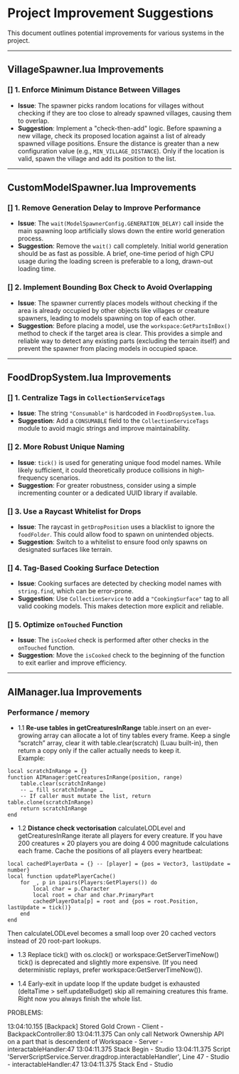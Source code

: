 # Project Improvement Suggestions

This document outlines potential improvements for various systems in the project.

---

## VillageSpawner.lua Improvements

### [] 1. Enforce Minimum Distance Between Villages
*   **Issue**: The spawner picks random locations for villages without checking if they are too close to already spawned villages, causing them to overlap.
*   **Suggestion**: Implement a "check-then-add" logic. Before spawning a new village, check its proposed location against a list of already spawned village positions. Ensure the distance is greater than a new configuration value (e.g., `MIN_VILLAGE_DISTANCE`). Only if the location is valid, spawn the village and add its position to the list.

---

## CustomModelSpawner.lua Improvements

### [] 1. Remove Generation Delay to Improve Performance
*   **Issue**: The `wait(ModelSpawnerConfig.GENERATION_DELAY)` call inside the main spawning loop artificially slows down the entire world generation process.
*   **Suggestion**: Remove the `wait()` call completely. Initial world generation should be as fast as possible. A brief, one-time period of high CPU usage during the loading screen is preferable to a long, drawn-out loading time.

### [] 2. Implement Bounding Box Check to Avoid Overlapping
*   **Issue**: The spawner currently places models without checking if the area is already occupied by other objects like villages or creature spawners, leading to models spawning on top of each other.
*   **Suggestion**: Before placing a model, use the `workspace:GetPartsInBox()` method to check if the target area is clear. This provides a simple and reliable way to detect any existing parts (excluding the terrain itself) and prevent the spawner from placing models in occupied space.

---

## FoodDropSystem.lua Improvements

### [] 1. Centralize Tags in `CollectionServiceTags`
*   **Issue**: The string `"Consumable"` is hardcoded in `FoodDropSystem.lua`.
*   **Suggestion**: Add a `CONSUMABLE` field to the `CollectionServiceTags` module to avoid magic strings and improve maintainability.

### [] 2. More Robust Unique Naming
*   **Issue**: `tick()` is used for generating unique food model names. While likely sufficient, it could theoretically produce collisions in high-frequency scenarios.
*   **Suggestion**: For greater robustness, consider using a simple incrementing counter or a dedicated UUID library if available.

### [] 3. Use a Raycast Whitelist for Drops
*   **Issue**: The raycast in `getDropPosition` uses a blacklist to ignore the `foodFolder`. This could allow food to spawn on unintended objects.
*   **Suggestion**: Switch to a whitelist to ensure food only spawns on designated surfaces like terrain.

### [] 4. Tag-Based Cooking Surface Detection
*   **Issue**: Cooking surfaces are detected by checking model names with `string.find`, which can be error-prone.
*   **Suggestion**: Use `CollectionService` to add a `"CookingSurface"` tag to all valid cooking models. This makes detection more explicit and reliable.

### [] 5. Optimize `onTouched` Function
*   **Issue**: The `isCooked` check is performed after other checks in the `onTouched` function.
*   **Suggestion**: Move the `isCooked` check to the beginning of the function to exit earlier and improve efficiency.

---
## AIManager.lua Improvements

### Performance / memory

* 1.1 **Re-use tables in getCreaturesInRange**
    table.insert on an ever-growing array can allocate a lot of tiny tables every frame.
    Keep a single “scratch” array, clear it with table.clear(scratch) (Luau built-in), then return a copy only if the caller actually needs to keep it.  
    Example:

```
local scratchInRange = {}
function AIManager:getCreaturesInRange(position, range)
    table.clear(scratchInRange)
    -- … fill scratchInRange …
    -- If caller must mutate the list, return table.clone(scratchInRange)
    return scratchInRange
end
```

* 1.2  **Distance check vectorisation**
    calculateLODLevel and getCreaturesInRange iterate all players for every creature.
    If you have 200 creatures × 20 players you are doing 4 000 magnitude calculations each frame.
    Cache the positions of all players every heartbeat:

```
local cachedPlayerData = {} -- [player] = {pos = Vector3, lastUpdate = number}
local function updatePlayerCache()
    for _, p in ipairs(Players:GetPlayers()) do
        local char = p.Character
        local root = char and char.PrimaryPart
        cachedPlayerData[p] = root and {pos = root.Position, lastUpdate = tick()}
    end
end
```

Then calculateLODLevel becomes a small loop over 20 cached vectors instead of 20 root-part lookups.

* 1.3  Replace tick() with os.clock() or workspace:GetServerTimeNow()
    tick() is deprecated and slightly more expensive.
    (If you need deterministic replays, prefer workspace:GetServerTimeNow()).

*  1.4  Early-exit in update loop
If the update budget is exhausted (deltaTime > self.updateBudget) skip all remaining creatures this frame.
Right now you always finish the whole list.


PROBLEMS:

  13:04:10.155  [Backpack] Stored Gold Crown  -  Client - BackpackController:80
  13:04:11.375  Can only call Network Ownership API on a part that is descendent of Workspace  -  Server - interactableHandler:47
  13:04:11.375  Stack Begin  -  Studio
  13:04:11.375  Script 'ServerScriptService.Server.dragdrop.interactableHandler', Line 47  -  Studio - interactableHandler:47
  13:04:11.375  Stack End  -  Studio
